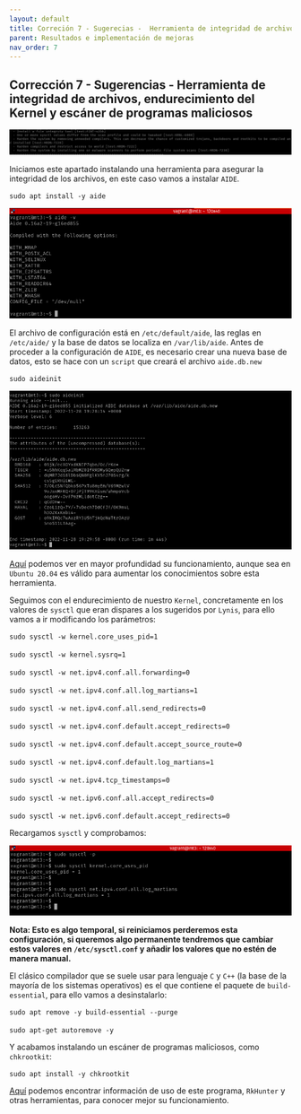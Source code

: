 ```yaml
---
layout: default
title: Correción 7 - Sugerecias -  Herramienta de integridad de archivos, endurecimiento del Kernel y escáner de programas maliciosos
parent: Resultados e implementación de mejoras
nav_order: 7
---
```


## Corrección 7 - Sugerencias - Herramienta de integridad de archivos, endurecimiento del Kernel y escáner de programas maliciosos

<img src="https://raw.githubusercontent.com/crivmar/crivmar-lynis.github.io/main/assets/images/48.png"/>

Iniciamos este apartado instalando una herramienta para asegurar la integridad de los archivos, en este caso vamos a instalar `AIDE`.

~~~
sudo apt install -y aide
~~~

<img src="https://raw.githubusercontent.com/crivmar/crivmar-lynis.github.io/main/assets/images/49.png"/>

El archivo de configuración está en `/etc/default/aide`, las reglas en `/etc/aide/` y la base de datos se localiza en `/var/lib/aide`. Antes de proceder a la configuración de `AIDE`, es necesario crear una nueva base de datos, esto se hace con un `script` que creará el archivo `aide.db.new`

~~~
sudo aideinit
~~~

<img src="https://raw.githubusercontent.com/crivmar/crivmar-lynis.github.io/main/assets/images/50.png"/>


[Aquí](https://kifarunix.com/install-and-configure-aide-on-ubuntu-20-04/) podemos ver en mayor profundidad su funcionamiento, aunque sea en `Ubuntu 20.04` es válido para aumentar los conocimientos sobre esta herramienta.

Seguimos con el endurecimiento de nuestro `Kernel`, concretamente en los valores de `sysctl` que eran dispares a los sugeridos por `Lynis`, para ello vamos a ir modificando los parámetros:

~~~
sudo sysctl -w kernel.core_uses_pid=1

sudo sysctl -w kernel.sysrq=1

sudo sysctl -w net.ipv4.conf.all.forwarding=0

sudo sysctl -w net.ipv4.conf.all.log_martians=1

sudo sysctl -w net.ipv4.conf.all.send_redirects=0

sudo sysctl -w net.ipv4.conf.default.accept_redirects=0

sudo sysctl -w net.ipv4.conf.default.accept_source_route=0

sudo sysctl -w net.ipv4.conf.default.log_martians=1

sudo sysctl -w net.ipv4.tcp_timestamps=0

sudo sysctl -w net.ipv6.conf.all.accept_redirects=0

sudo sysctl -w net.ipv6.conf.default.accept_redirects=0
~~~

Recargamos `sysctl` y comprobamos:

<img src="https://raw.githubusercontent.com/crivmar/crivmar-lynis.github.io/main/assets/images/51.png"/>


**Nota: Esto es algo temporal, si reiniciamos perderemos esta configuración, si queremos algo permanente tendremos que cambiar estos valores en `/etc/sysctl.conf` y añadir los valores que no estén de manera manual.**


El clásico compilador que se suele usar para lenguaje `C` y `C++` (la base de la mayoría de los sistemas operativos) es el que contiene el paquete de `build-essential`, para ello vamos a desinstalarlo:

~~~
sudo apt remove -y build-essential --purge

sudo apt-get autoremove -y
~~~


Y acabamos instalando un escáner de programas maliciosos, como `chkrootkit`:

~~~
sudo apt install -y chkrootkit
~~~

[Aquí](https://esgeeks.com/buscar-rootkits-linux-rkhunter-chkrootkit/) podemos encontrar información de uso de este programa, `RkHunter` y otras herramientas, para conocer mejor su funcionamiento.
